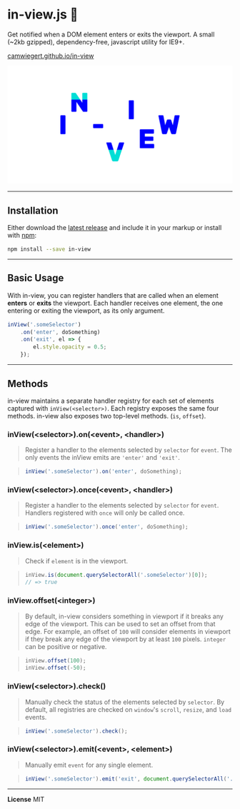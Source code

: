 # in-view.js :eyes:

Get notified when a DOM element enters or exits the viewport. A small (~2kb gzipped), dependency-free, javascript utility for IE9+.

[camwiegert.github.io/in-view](https://camwiegert.github.io/in-view)

![in-view.js](./docs/lib/images/in-view.png)

---

## Installation

Either download the [latest release](https://raw.githubusercontent.com/camwiegert/in-view/master/dist/in-view.min.js) and include it in your markup or install with [npm](http://npmjs.com/package/in-view):

```sh
npm install --save in-view
```

---

## Basic Usage

With in-view, you can register handlers that are called when an element **enters** or **exits** the viewport. Each handler receives one element, the one entering or exiting the viewport, as its only argument.

```js
inView('.someSelector')
    .on('enter', doSomething)
    .on('exit', el => {
        el.style.opacity = 0.5;
    });
```

---

## Methods

in-view maintains a separate handler registry for each set of elements captured with `inView(<selector>)`. Each registry exposes the same four methods. in-view also exposes two top-level methods. (`is`, `offset`).

### inView(\<selector>).on(\<event>, \<handler>)
> Register a handler to the elements selected by `selector` for `event`. The only events the inView emits are `'enter'` and `'exit'`.

> ```js
> inView('.someSelector').on('enter', doSomething);
> ```

### inView(\<selector>).once(\<event>, \<handler>)
> Register a handler to the elements selected by `selector` for `event`. Handlers registered with `once` will only be called once.

> ```js
> inView('.someSelector').once('enter', doSomething);
> ```

### inView.is(\<element>)
> Check if `element` is in the viewport.

> ```js
> inView.is(document.querySelectorAll('.someSelector')[0]);
> // => true
> ```

### inView.offset(\<integer>)
> By default, in-view considers something in viewport if it breaks any edge of the viewport. This can be used to set an offset from that edge. For example, an offset of `100` will consider elements in viewport if they break any edge of the viewport by at least `100` pixels. `integer` can be positive or negative.

> ```js
> inView.offset(100);
> inView.offset(-50);
> ```

### inView(\<selector>).check()
> Manually check the status of the elements selected by `selector`. By default, all registries are checked on `window`'s `scroll`, `resize`, and `load` events.

> ```js
> inView('.someSelector').check();
> ```

### inView(\<selector>).emit(\<event>, \<element>)
> Manually emit `event` for any single element.

> ```js
> inView('.someSelector').emit('exit', document.querySelectorAll('.someSelector')[0]);
> ```

---

**License** MIT
